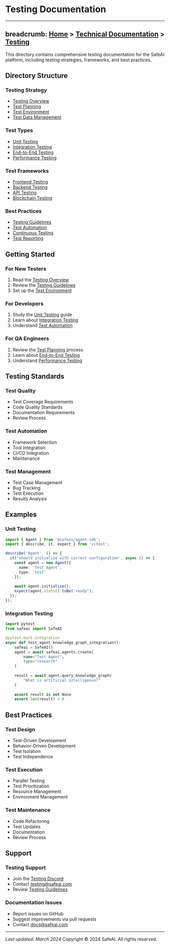 # Testing Documentation
---
breadcrumb: [Home](../README.md) > [Technical Documentation](../technical/README.md) > [Testing](../technical/testing/README.md)
---
This directory contains comprehensive testing documentation for the SafeAI platform, including testing strategies, frameworks, and best practices.
      
      
## Directory Structure
      
      
### Testing Strategy
- [Testing Overview](testing-overview.md)
- [Test Planning](test-planning.md)
- [Test Environment](test-environment.md)
- [Test Data Management](test-data-management.md)
      
      
### Test Types
- [Unit Testing](unit-testing.md)
- [Integration Testing](integration-testing.md)
- [End-to-End Testing](e2e-testing.md)
- [Performance Testing](performance-testing.md)
      
      
### Test Frameworks
- [Frontend Testing](frontend-testing.md)
- [Backend Testing](backend-testing.md)
- [API Testing](api-testing.md)
- [Blockchain Testing](blockchain-testing.md)
      
      
### Best Practices
- [Testing Guidelines](testing-guidelines.md)
- [Test Automation](test-automation.md)
- [Continuous Testing](continuous-testing.md)
- [Test Reporting](test-reporting.md)
      
      
## Getting Started
      
      
### For New Testers
1. Read the [Testing Overview](testing-overview.md)
2. Review the [Testing Guidelines](testing-guidelines.md)
3. Set up the [Test Environment](test-environment.md)
      
      
### For Developers
1. Study the [Unit Testing](unit-testing.md) guide
2. Learn about [Integration Testing](integration-testing.md)
3. Understand [Test Automation](test-automation.md)
      
      
### For QA Engineers
1. Review the [Test Planning](test-planning.md) process
2. Learn about [End-to-End Testing](e2e-testing.md)
3. Understand [Performance Testing](performance-testing.md)
      
      
## Testing Standards
      
      
### Test Quality
- Test Coverage Requirements
- Code Quality Standards
- Documentation Requirements
- Review Process
      
      
### Test Automation
- Framework Selection
- Tool Integration
- CI/CD Integration
- Maintenance
      
      
### Test Management
- Test Case Management
- Bug Tracking
- Test Execution
- Results Analysis
      
      
## Examples
      
      
### Unit Testing
```typescript
import { Agent } from '@safeai/agent-sdk';
import { describe, it, expect } from 'vitest';

describe('Agent', () => {
  it('should initialize with correct configuration', async () => {
    const agent = new Agent({
      name: 'Test Agent',
      type: 'test'
    });
    
    await agent.initialize();
    expect(agent.status).toBe('ready');
  });
});
```
      
      
### Integration Testing
```python
import pytest
from safeai import SafeAI

@pytest.mark.integration
async def test_agent_knowledge_graph_integration():
    safeai = SafeAI()
    agent = await safeai.agents.create(
        name="Test Agent",
        type="research"
    )
    
    result = await agent.query_knowledge_graph(
        "What is artificial intelligence?"
    )
    
    assert result is not None
    assert len(result) > 0
```
      
      
## Best Practices
      
      
### Test Design
- Test-Driven Development
- Behavior-Driven Development
- Test Isolation
- Test Independence
      
      
### Test Execution
- Parallel Testing
- Test Prioritization
- Resource Management
- Environment Management
      
      
### Test Maintenance
- Code Refactoring
- Test Updates
- Documentation
- Review Process
      
      
## Support
      
      
### Testing Support
- Join the [Testing Discord](https://discord.gg/safeai-testing)
- Contact testing@safeai.com
- Review [Testing Guidelines](testing-guidelines.md)
      
      
### Documentation Issues
- Report issues on GitHub
- Suggest improvements via pull requests
- Contact docs@safeai.com
      
      
---
*Last updated: March 2024*
Copyright © 2024 SafeAI. All rights reserved. 